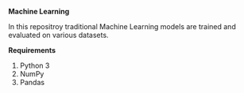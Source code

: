 **Machine Learning**

In this repositroy traditional Machine Learning models are trained and evaluated on various datasets.

**Requirements**
1.	Python 3
2.	NumPy
3.	Pandas

